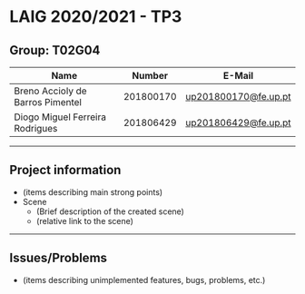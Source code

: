 # LAIG 2020/2021 - TP3

## Group: T02G04

| Name             | Number    | E-Mail             |
| ---------------- | --------- | ------------------ |
| Breno Accioly de Barros Pimentel | 201800170 | up201800170@fe.up.pt |
| Diogo Miguel Ferreira Rodrigues  | 201806429 | up201806429@fe.up.pt |

----
## Project information

- (items describing main strong points)
- Scene
  - (Brief description of the created scene)
  - (relative link to the scene)
----
## Issues/Problems

- (items describing unimplemented features, bugs, problems, etc.)
